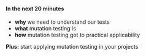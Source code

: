#### In the next 20 minutes

- **why** we need to understand our tests
- **what** mutation testing is
- **how** mutation testing got to practical applicability

**Plus:** start applying mutation testing in your projects
